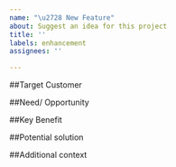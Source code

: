 ```yaml
---
name: "\u2728 New Feature"
about: Suggest an idea for this project
title: ''
labels: enhancement
assignees: ''

---
```


<!--- include feature statement in the title above  -->
##Target Customer

##Need/ Opportunity

##Key Benefit


##Potential solution
<!--- A clear and concise description of the potential solution. -->


##Additional context
<!--- Add any other context or screenshots about the feature request here. -->
